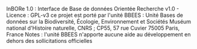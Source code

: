 InBORe 1.0 : Interface de Base de données Orientée Recherche v1.0 - Licence : GPL-v3
ce projet est porté par l'unité BBEES : Unité Bases de données sur la Biodiversité, Écologie, Environnement et Sociétés Muséum national d'Histoire naturelle, CNRS ; CP55, 57 rue Cuvier 75005 Paris, France
Notes : l'unité BBEES n'apporte aucune aide au développement en dehors des sollicitations officielles
